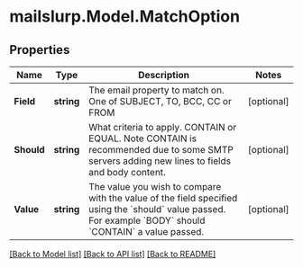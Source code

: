 
# mailslurp.Model.MatchOption

## Properties

Name | Type | Description | Notes
------------ | ------------- | ------------- | -------------
**Field** | **string** | The email property to match on. One of SUBJECT, TO, BCC, CC or FROM | [optional] 
**Should** | **string** | What criteria to apply. CONTAIN or EQUAL. Note CONTAIN is recommended due to some SMTP servers adding new lines to fields and body content. | [optional] 
**Value** | **string** | The value you wish to compare with the value of the field specified using the &#x60;should&#x60; value passed. For example &#x60;BODY&#x60; should &#x60;CONTAIN&#x60; a value passed. | [optional] 

[[Back to Model list]](../README.md#documentation-for-models)
[[Back to API list]](../README.md#documentation-for-api-endpoints)
[[Back to README]](../README.md)

